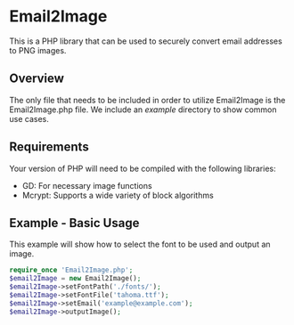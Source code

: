 Email2Image
===========

This is a PHP library that can be used to securely convert email addresses to 
PNG images.

Overview
--------

The only file that needs to be included in order to utilize Email2Image is the
Email2Image.php file.  We include an *example* directory to show common use
cases.

Requirements
------------

Your version of PHP will need to be compiled with the following libraries:
 - GD: For necessary image functions
 - Mcrypt: Supports a wide variety of block algorithms
 
Example - Basic Usage
---------------------

This example will show how to select the font to be used and output an image.

```php
require_once 'Email2Image.php';
$email2Image = new Email2Image();
$email2Image->setFontPath('./fonts/');
$email2Image->setFontFile('tahoma.ttf');
$email2Image->setEmail('example@example.com');
$email2Image->outputImage();
``` 


 